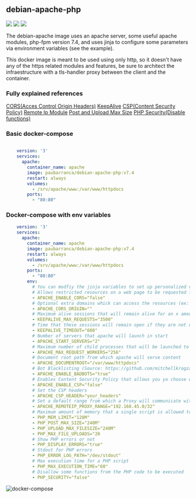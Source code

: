 debian-apache-php
-------------
![](https://img.shields.io/docker/cloud/automated/paubarranca/debian-apache-php) ![](https://img.shields.io/docker/pulls/paubarranca/debian-apache-php) ![](https://img.shields.io/docker/cloud/build/paubarranca/debian-apache-php)

The debian-apache image uses an apache server, some useful apache modules, php-fpm version 7.4, and uses jinja to configure some parameters via environment variables (see the example).

This docker image is meant to be used using only http, so it doesn't have any of the https related modules and features, be sure to architect the infraestructure with a tls-handler proxy between the client and the container.

### Fully explained references

[CORS(Acces Control Origin Headers)](https://developer.mozilla.org/es/docs/Web/HTTP/Access_control_CORS)
[KeepAlive](https://www.svennd.be/keepalive-on-or-off-apache-tuning/)
[CSP(Content Security Policy)](https://developer.mozilla.org/en-US/docs/Web/HTTP/CSP)
[Remote Ip Module](https://www.ibm.com/support/knowledgecenter/en/ssw_ibm_i_72/rzaie/rzaiemod_remoteip.htm)
[Post and Upload Max Size](https://stackoverflow.com/questions/23686505/php-post-max-size-vs-upload-max-filesize-what-is-the-difference)
[PHP Security(Disable functions)](https://www.cyberciti.biz/faq/linux-unix-apache-lighttpd-phpini-disable-functions/)

### Basic docker-compose

```yaml

    version: '3'
    services:
      apache:
        container_name: apache
        image: paubarranca/debian-apache-php:v7.4
        restart: always
        volumes:
          - /srv/apache/www:/var/www/httpdocs
        ports:
          - "80:80"
```

### Docker-compose with env variables

```yaml
    version: '3'
    services:
      apache:
        container_name: apache
        image: paubarranca/debian-apache-php:v7.4
        restart: always
        volumes:
          - /srv/apache/www:/var/www/httpdocs
        ports:
          - "80:80"
        env:
          # You can modfiy the jinja variables to set up personalized values in here, boolean variables use (true|false)- THE CONFIG WILL NOT WORK WITH THESE COMMENTS
          # Allows restricted resources on a web page to be requested from another domain outside the domain from which the resource originated
          - APACHE_ENABLE_CORS="false"
          # Optional extra domains whick can access the resources (ex: https://yourexample.com)
          - APACHE_CORS_ORIGIN=""
          # Maximum alive sessions that will remain alive for an x amount of time
          - KEEPALIVE_MAX_REQUESTS="3500"
          # Time that these sessions will remain open if they are not doing requests
          - KEEPALIVE_TIMEOUT="600"
          # Number of servers that apache will launch in start
          - APACHE_START_SERVERS="2"
          # Maximum number of child processes that will be launched to serve requests 
          - APACHE_MAX_REQUEST_WORKERS="256"
          # Document root path from which apache will serve content
          - APACHE_DOCUMENTROOT="/var/www/httpdocs"
          # Bot Blacklisting (Source: https://github.com/mitchellkrogza/apache-ultimate-bad-bot-blocker/)
          - APACHE_ENABLE_BADBOTS="true"
          # Enables Content Security Policy that allows you yo choose which dynamics rsources are allowed to load
          - APACHE_ENABLE_CSP="false"
          # Set the CSP headers
          - APACHE_CSP_HEADER="your_headers"
          # Set a default range from which a Proxy will communicate with apache
          - APACHE_REMOTEIP_PROXY_RANGE="192.168.45.0/32"
          # Maximum amount of memory that a single script is allowed to allocate
          - PHP_MEM_LIMIT="128M"
          - PHP_POST_MAX_SIZE="240M"
          - PHP_UPLOAD_MAX_FILESIZE="240M"
          - PHP_MAX_FILE_UPLOADS="20
          # Show PHP errors or not
          - PHP_DISPLAY_ERRORS="true"
          # Stdout for PHP errors
          - PHP_ERROR_LOG_PATH="/dev/stdout"
          # Max execution time for a PHP script
          - PHP_MAX_EXECUTION_TIME="60"
          # Disallow some functions from the PHP code to be executed
          - PHP_SECURITY="false"

```




![docker-compose](https://user-images.githubusercontent.com/49031072/64709154-14d2b380-d4b6-11e9-8613-ee343a9e4cce.png)